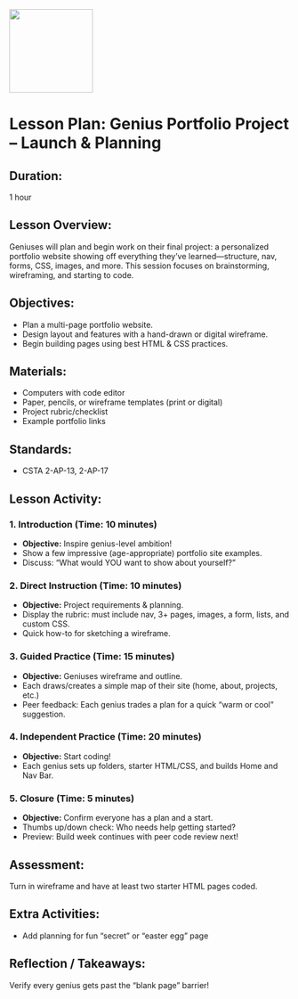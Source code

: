 <img src="https://github.com/Hgp-GeniusLabs/Curriculum/blob/10734f2c827128dde773ea4f266d154d46977866/Org-Wide/Assets/hgp_logo_original.png" width="150"/>

# Lesson Plan: Genius Portfolio Project – Launch & Planning

## **Duration:**
1 hour

## **Lesson Overview:**
Geniuses will plan and begin work on their final project: a personalized portfolio website showing off everything they’ve learned—structure, nav, forms, CSS, images, and more. This session focuses on brainstorming, wireframing, and starting to code.

## **Objectives:**
- Plan a multi-page portfolio website.
- Design layout and features with a hand-drawn or digital wireframe.
- Begin building pages using best HTML & CSS practices.

## **Materials:**
- Computers with code editor
- Paper, pencils, or wireframe templates (print or digital)
- Project rubric/checklist
- Example portfolio links

## **Standards:**
- CSTA 2-AP-13, 2-AP-17

## **Lesson Activity:**

### 1. **Introduction (Time: 10 minutes)**
   - **Objective:** Inspire genius-level ambition!
   - Show a few impressive (age-appropriate) portfolio site examples.
   - Discuss: “What would YOU want to show about yourself?”

### 2. **Direct Instruction (Time: 10 minutes)**
   - **Objective:** Project requirements & planning.
   - Display the rubric: must include nav, 3+ pages, images, a form, lists, and custom CSS.
   - Quick how-to for sketching a wireframe.

### 3. **Guided Practice (Time: 15 minutes)**
   - **Objective:** Geniuses wireframe and outline.
   - Each draws/creates a simple map of their site (home, about, projects, etc.)
   - Peer feedback: Each genius trades a plan for a quick “warm or cool” suggestion.

### 4. **Independent Practice (Time: 20 minutes)**
   - **Objective:** Start coding!
   - Each genius sets up folders, starter HTML/CSS, and builds Home and Nav Bar.

### 5. **Closure (Time: 5 minutes)**
   - **Objective:** Confirm everyone has a plan and a start.
   - Thumbs up/down check: Who needs help getting started?
   - Preview: Build week continues with peer code review next!

## **Assessment:**
Turn in wireframe and have at least two starter HTML pages coded.

## **Extra Activities:**
- Add planning for fun “secret” or “easter egg” page

## **Reflection / Takeaways:**
Verify every genius gets past the “blank page” barrier!
